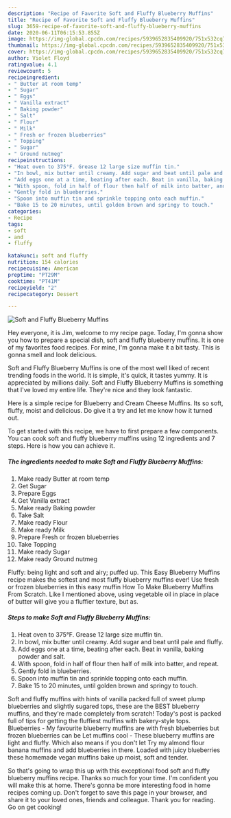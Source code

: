 ```yaml
---
description: "Recipe of Favorite Soft and Fluffy Blueberry Muffins"
title: "Recipe of Favorite Soft and Fluffy Blueberry Muffins"
slug: 3659-recipe-of-favorite-soft-and-fluffy-blueberry-muffins
date: 2020-06-11T06:15:53.855Z
image: https://img-global.cpcdn.com/recipes/5939652835409920/751x532cq70/soft-and-fluffy-blueberry-muffins-recipe-main-photo.jpg
thumbnail: https://img-global.cpcdn.com/recipes/5939652835409920/751x532cq70/soft-and-fluffy-blueberry-muffins-recipe-main-photo.jpg
cover: https://img-global.cpcdn.com/recipes/5939652835409920/751x532cq70/soft-and-fluffy-blueberry-muffins-recipe-main-photo.jpg
author: Violet Floyd
ratingvalue: 4.1
reviewcount: 5
recipeingredient:
- " Butter at room temp"
- " Sugar"
- " Eggs"
- " Vanilla extract"
- " Baking powder"
- " Salt"
- " Flour"
- " Milk"
- " Fresh or frozen blueberries"
- " Topping"
- " Sugar"
- " Ground nutmeg"
recipeinstructions:
- "Heat oven to 375°F. Grease 12 large size muffin tin."
- "In bowl, mix butter until creamy. Add sugar and beat until pale and fluffy."
- "Add eggs one at a time, beating after each. Beat in vanilla, baking powder and salt."
- "With spoon, fold in half of flour then half of milk into batter, and repeat."
- "Gently fold in blueberries."
- "Spoon into muffin tin and sprinkle topping onto each muffin."
- "Bake 15 to 20 minutes, until golden brown and springy to touch."
categories:
- Recipe
tags:
- soft
- and
- fluffy

katakunci: soft and fluffy 
nutrition: 154 calories
recipecuisine: American
preptime: "PT29M"
cooktime: "PT41M"
recipeyield: "2"
recipecategory: Dessert

---
```



![Soft and Fluffy Blueberry Muffins](https://img-global.cpcdn.com/recipes/5939652835409920/751x532cq70/soft-and-fluffy-blueberry-muffins-recipe-main-photo.jpg)

Hey everyone, it is Jim, welcome to my recipe page. Today, I'm gonna show you how to prepare a special dish, soft and fluffy blueberry muffins. It is one of my favorites food recipes. For mine, I'm gonna make it a bit tasty. This is gonna smell and look delicious.

Soft and Fluffy Blueberry Muffins is one of the most well liked of recent trending foods in the world. It is simple, it's quick, it tastes yummy. It is appreciated by millions daily. Soft and Fluffy Blueberry Muffins is something that I've loved my entire life. They're nice and they look fantastic.

Here is a simple recipe for Blueberry and Cream Cheese Muffins. Its so soft, fluffy, moist and delicious. Do give it a try and let me know how it turned out.


To get started with this recipe, we have to first prepare a few components. You can cook soft and fluffy blueberry muffins using 12 ingredients and 7 steps. Here is how you can achieve it.

<!--inarticleads1-->

##### The ingredients needed to make Soft and Fluffy Blueberry Muffins:

1. Make ready  Butter at room temp
1. Get  Sugar
1. Prepare  Eggs
1. Get  Vanilla extract
1. Make ready  Baking powder
1. Take  Salt
1. Make ready  Flour
1. Make ready  Milk
1. Prepare  Fresh or frozen blueberries
1. Take  Topping
1. Make ready  Sugar
1. Make ready  Ground nutmeg


Fluffy: being light and soft and airy; puffed up. This Easy Blueberry Muffins recipe makes the softest and most fluffy blueberry muffins ever! Use fresh or frozen blueberries in this easy muffin How To Make Blueberry Muffins From Scratch. Like I mentioned above, using vegetable oil in place in place of butter will give you a fluffier texture, but as. 

<!--inarticleads2-->

##### Steps to make Soft and Fluffy Blueberry Muffins:

1. Heat oven to 375°F. Grease 12 large size muffin tin.
1. In bowl, mix butter until creamy. Add sugar and beat until pale and fluffy.
1. Add eggs one at a time, beating after each. Beat in vanilla, baking powder and salt.
1. With spoon, fold in half of flour then half of milk into batter, and repeat.
1. Gently fold in blueberries.
1. Spoon into muffin tin and sprinkle topping onto each muffin.
1. Bake 15 to 20 minutes, until golden brown and springy to touch.


Soft and fluffy muffins with hints of vanilla packed full of sweet plump blueberries and slightly sugared tops, these are the BEST blueberry muffins, and they&#39;re made completely from scratch! Today&#39;s post is packed full of tips for getting the fluffiest muffins with bakery-style tops. Blueberries - My favourite blueberry muffins are with fresh blueberries but frozen blueberries can be Let muffins cool - These blueberry muffins are light and fluffy. Which also means if you don&#39;t let Try my almond flour banana muffins and add blueberries in there. Loaded with juicy blueberries these homemade vegan muffins bake up moist, soft and tender. 

So that's going to wrap this up with this exceptional food soft and fluffy blueberry muffins recipe. Thanks so much for your time. I'm confident you will make this at home. There's gonna be more interesting food in home recipes coming up. Don't forget to save this page in your browser, and share it to your loved ones, friends and colleague. Thank you for reading. Go on get cooking!
